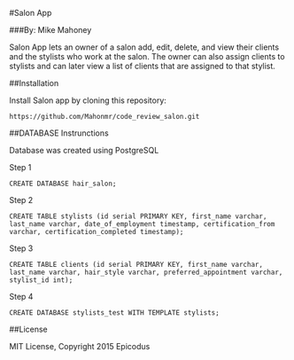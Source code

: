 #Salon App

###By: Mike Mahoney

Salon App lets an owner of a salon add, edit, delete, and view their clients
and the stylists who work at the salon.  The owner can also assign clients to
stylists and can later view a list of clients that are assigned to that stylist.

##Installation

Install Salon app by cloning this repository:
```
https://github.com/Mahonmr/code_review_salon.git
```
##DATABASE Instrunctions

Database was created using PostgreSQL

Step 1

```
CREATE DATABASE hair_salon;
```

Step 2

```
CREATE TABLE stylists (id serial PRIMARY KEY, first_name varchar, last_name varchar, date_of_employment timestamp, certification_from varchar, certification_completed timestamp);
```

Step 3

```
CREATE TABLE clients (id serial PRIMARY KEY, first_name varchar, last_name varchar, hair_style varchar, preferred_appointment varchar, stylist_id int);
```

Step 4

```
CREATE DATABASE stylists_test WITH TEMPLATE stylists;
```



##License

MIT License, Copyright 2015 Epicodus
